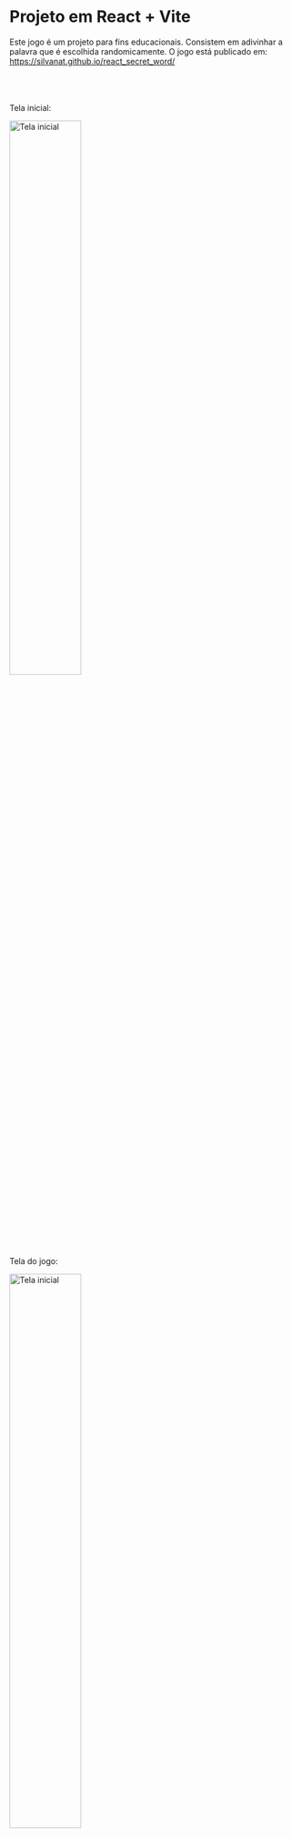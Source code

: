 # Projeto em React + Vite

Este jogo é um projeto para fins educacionais. Consistem em adivinhar a palavra que é escolhida randomicamente.
O jogo está publicado em: https://silvanat.github.io/react_secret_word/

<br><br><br>
Tela inicial:

<img src="https://github.com/user-attachments/assets/bcffed7e-2057-4513-9379-c0a3f27a0921" alt="Tela inicial" width="50%"/>
<br><br><br>

Tela do jogo:

<img src="https://github.com/user-attachments/assets/a6fc1af1-a1b3-4bec-b56c-fe765169dc42" alt="Tela inicial" width="50%"/>

<br><br><br>
O usuário possui 3 tentativas. Cada letra errada diminui uma tentativa.

<img src="https://github.com/user-attachments/assets/3c01b534-d90c-458c-ba0e-7cadb3dfa0d9" alt="Tela inicial" width="50%"/>


<br><br><br>
Se acertar a palavra, ganha 100 pontos. Quando usar as 3 tentativas, o jogo acaba, mostrando a tela final:

<img src="https://github.com/user-attachments/assets/8e045d88-9397-4048-a1ec-2a0dbc114dbd" alt="Tela inicial" width="50%"/>



